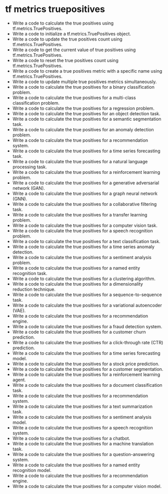 # tf metrics truepositives

- Write a code to calculate the true positives using tf.metrics.TruePositives.
- Write a code to initialize a tf.metrics.TruePositives object.
- Write a code to update the true positives count using tf.metrics.TruePositives.
- Write a code to get the current value of true positives using tf.metrics.TruePositives.
- Write a code to reset the true positives count using tf.metrics.TruePositives.
- Write a code to create a true positives metric with a specific name using tf.metrics.TruePositives.
- Write a code to update multiple true positives metrics simultaneously.
- Write a code to calculate the true positives for a binary classification problem.
- Write a code to calculate the true positives for a multi-class classification problem.
- Write a code to calculate the true positives for a regression problem.
- Write a code to calculate the true positives for an object detection task.
- Write a code to calculate the true positives for a semantic segmentation task.
- Write a code to calculate the true positives for an anomaly detection problem.
- Write a code to calculate the true positives for a recommendation system.
- Write a code to calculate the true positives for a time series forecasting task.
- Write a code to calculate the true positives for a natural language processing task.
- Write a code to calculate the true positives for a reinforcement learning problem.
- Write a code to calculate the true positives for a generative adversarial network (GAN).
- Write a code to calculate the true positives for a graph neural network (GNN).
- Write a code to calculate the true positives for a collaborative filtering task.
- Write a code to calculate the true positives for a transfer learning problem.
- Write a code to calculate the true positives for a computer vision task.
- Write a code to calculate the true positives for a speech recognition problem.
- Write a code to calculate the true positives for a text classification task.
- Write a code to calculate the true positives for a time series anomaly detection.
- Write a code to calculate the true positives for a sentiment analysis problem.
- Write a code to calculate the true positives for a named entity recognition task.
- Write a code to calculate the true positives for a clustering algorithm.
- Write a code to calculate the true positives for a dimensionality reduction technique.
- Write a code to calculate the true positives for a sequence-to-sequence task.
- Write a code to calculate the true positives for a variational autoencoder (VAE).
- Write a code to calculate the true positives for a recommendation engine.
- Write a code to calculate the true positives for a fraud detection system.
- Write a code to calculate the true positives for a customer churn prediction.
- Write a code to calculate the true positives for a click-through rate (CTR) prediction.
- Write a code to calculate the true positives for a time series forecasting model.
- Write a code to calculate the true positives for a stock price prediction.
- Write a code to calculate the true positives for a customer segmentation.
- Write a code to calculate the true positives for a reinforcement learning agent.
- Write a code to calculate the true positives for a document classification task.
- Write a code to calculate the true positives for a recommendation system.
- Write a code to calculate the true positives for a text summarization task.
- Write a code to calculate the true positives for a sentiment analysis model.
- Write a code to calculate the true positives for a speech recognition system.
- Write a code to calculate the true positives for a chatbot.
- Write a code to calculate the true positives for a machine translation task.
- Write a code to calculate the true positives for a question-answering system.
- Write a code to calculate the true positives for a named entity recognition model.
- Write a code to calculate the true positives for a recommendation engine.
- Write a code to calculate the true positives for a computer vision model.